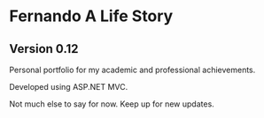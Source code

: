 # Fernando A Life Story
## Version 0.12

Personal portfolio for my academic and professional achievements. 

Developed using ASP.NET MVC.

Not much else to say for now.
Keep up for new updates.